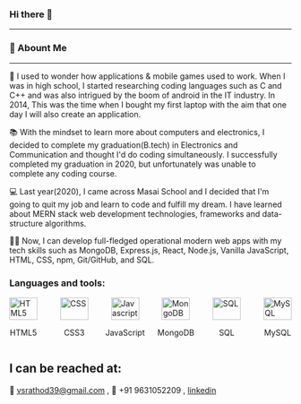 ### Hi there 👋
---

<!--
**vsrathod39/vsrathod39** is a ✨ _special_ ✨ repository because its `README.md` (this file) appears on your GitHub profile.

Here are some ideas to get you started:

- 🔭 I’m currently working on ...
- 🌱 I’m currently learning ...
- 👯 I’m looking to collaborate on ...
- 🤔 I’m looking for help with ...
- 💬 Ask me about ...
- 📫 How to reach me: ...
- 😄 Pronouns: ...
- ⚡ Fun fact: ...
-->
### 🚀 Abount Me
---

🤔 I used to wonder how applications & mobile games used to work. When I was in high school, I started researching coding languages such as C and C++ and was also intrigued by the boom of android in the IT industry. In 2014, This was the time when I bought my first laptop with the aim that one day I will also create an application.

📚 With the mindset to learn more about computers and electronics, I decided to complete my graduation(B.tech) in Electronics and Communication and thought I'd do coding simultaneously. I successfully completed my graduation in 2020, but unfortunately was unable to complete any coding course.

💻 Last year(2020), I came across Masai School and I decided that I'm going to quit my job and learn to code and fulfill my dream. I have learned about MERN stack web development technologies, frameworks and data-structure algorithms.

🐱‍💻 Now, I can develop full-fledged operational modern web apps with my tech skills such as MongoDB, Express.js, React, Node.js, Vanilla JavaScript, HTML, CSS, npm, Git/GitHub, and SQL.

### Languages and tools:
<div
      style="display: flex; align-items: center; justify-content: space-between"
    >
      <div
        style="
          display: flex;
          align-items: center;
          flex-direction: column;
          width: 50;
        "
      >
        <img
          src="https://vikas.vercel.app/assets/img/html5-300x300.jpg"
          width="50"
          height="40"
          alt="HTML5"
        />
        <p>HTML5</p>
      </div>
      <div
        style="
          display: flex;
          align-items: center;
          flex-direction: column;
          width: 50;
        "
      >
        <img
          src="https://vikas.vercel.app/assets/img/css3-300x300.jpg"
          width="50"
          height="40"
          alt="CSS"
        />
        <p>CSS3</p>
      </div>
      <div
        style="
          display: flex;
          align-items: center;
          flex-direction: column;
          width: 50;
        "
      >
        <img
          src="https://vikas.vercel.app/assets/img/javascript_logo.png"
          width="50"
          height="40"
          alt="Javascript"
        />
        <p>JavaScript</p>
      </div>
      <div
        style="
          display: flex;
          align-items: center;
          flex-direction: column;
          width: 50;
        "
      >
        <img
          src="https://vikas.vercel.app/assets/img/mongodb_logo.jpg"
          width="50"
          height="40"
          alt="MongoDB"
        />
        <p>MongoDB</p>
      </div>
      <div
        style="
          display: flex;
          align-items: center;
          flex-direction: column;
          width: 50;
        "
      >
        <img
          src="https://vikas.vercel.app/assets/img/sql_logo.jpg"
          width="50"
          height="40"
          alt="SQL"
        />
        <p>SQL</p>
      </div>
      <div
        style="
          display: flex;
          align-items: center;
          flex-direction: column;
          width: 50;
        "
      >
        <img
          src="https://vikas.vercel.app/assets/img/mysql-logo-1-300x300.jpg"
          width="50"
          height="40"
          alt="MySQL"
        />
        <p>MySQL</p>
      </div>
    </div>

I can be reached at:
---

📧 vsrathod39@gmail.com , 📲 +91 9631052209 , [linkedin](https://www.linkedin.com/in/vikas-kumar39/)
<!-- ![linkedin](https://img.shields.io/badge/Linkedin-000000?style=for-the-badge&logo=Linkedin&logoColor=white) -->
